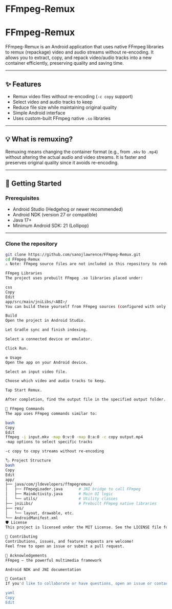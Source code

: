 # FFmpeg-Remux

# FFmpeg-Remux

FFmpeg-Remux is an Android application that uses native FFmpeg libraries to remux (repackage) video and audio streams without re-encoding. It allows you to extract, copy, and repack video/audio tracks into a new container efficiently, preserving quality and saving time.

---

## ✨ Features

- Remux video files without re-encoding (`-c copy` support)
- Select video and audio tracks to keep
- Reduce file size while maintaining original quality
- Simple Android interface
- Uses custom-built FFmpeg native `.so` libraries

---

## 💡 What is remuxing?

Remuxing means changing the container format (e.g., from `.mkv` to `.mp4`) without altering the actual audio and video streams. It is faster and preserves original quality since it avoids re-encoding.

---

## 🚀 Getting Started

### Prerequisites

- Android Studio (Hedgehog or newer recommended)
- Android NDK (version 27 or compatible)
- Java 17+
- Minimum Android SDK: 21 (Lollipop)

---

### Clone the repository

```bash
git clone https://github.com/sanojlawrence/FFmpeg-Remux.git
cd FFmpeg-Remux
⚠️ Note: FFmpeg source files are not included in this repository to reduce size. The project is set up to use prebuilt .so files, and the ffmpeg source folder is excluded via .gitignore.

FFmpeg Libraries
The project uses prebuilt FFmpeg .so libraries placed under:

css
Copy
Edit
app/src/main/jniLibs/<ABI>/
You can build these yourself from FFmpeg sources (configured with only the needed components, e.g., demuxing/muxing support and GPL-free options) or use precompiled libraries.

Build
Open the project in Android Studio.

Let Gradle sync and finish indexing.

Select a connected device or emulator.

Click Run.

⚙️ Usage
Open the app on your Android device.

Select an input video file.

Choose which video and audio tracks to keep.

Tap Start Remux.

After completion, find the output file in the specified output folder.

💬 FFmpeg Commands
The app uses FFmpeg commands similar to:

bash
Copy
Edit
ffmpeg -i input.mkv -map 0:v:0 -map 0:a:0 -c copy output.mp4
-map options to select specific tracks

-c copy to copy streams without re-encoding

🏷️ Project Structure
bash
Copy
Edit
app/
├── java/com/jldevelopers/ffmpegremux/
│   ├── FFmpegLoader.java       # JNI bridge to call FFmpeg
│   ├── MainActivity.java       # Main UI logic
│   └── utils/                  # Utility classes
├── jniLibs/                    # Prebuilt FFmpeg native libraries
├── res/
│   └── layout, drawable, etc.
└── AndroidManifest.xml
🛡️ License
This project is licensed under the MIT License. See the LICENSE file for details.

💙 Contributing
Contributions, issues, and feature requests are welcome!
Feel free to open an issue or submit a pull request.

🙏 Acknowledgements
FFmpeg — the powerful multimedia framework

Android NDK and JNI documentation

📧 Contact
If you'd like to collaborate or have questions, open an issue or contact me via GitHub profile.

yaml
Copy
Edit
